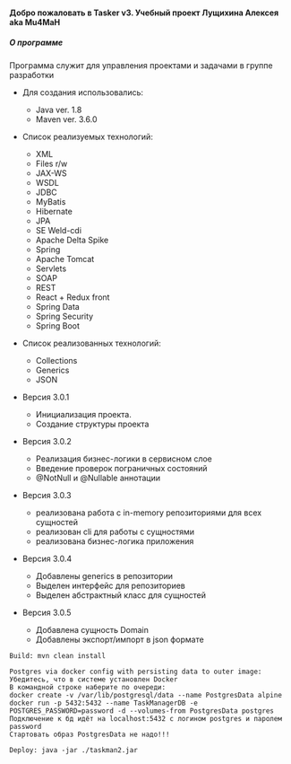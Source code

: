 #### Добро пожаловать в **Tasker v3**. Учебный проект Лущихина Алексея aka Mu4MaH

##### **О программе**

Программа служит для управления проектами и задачами в группе разработки

- Для создания использовались:
    - Java ver. 1.8
    - Maven ver. 3.6.0

- Список реализуемых технологий: 
    - XML
    - Files r/w
    - JAX-WS
    - WSDL
    - JDBC
    - MyBatis
    - Hibernate
    - JPA
    - SE Weld-cdi
    - Apache Delta Spike
    - Spring
    - Apache Tomcat
    - Servlets
    - SOAP
    - REST
    - React + Redux front
    - Spring Data
    - Spring Security 
    - Spring Boot

- Список  реализованных технологий:   
    * Collections
    * Generics
    * JSON


* Версия 3.0.1
    * Инициализация проекта. 
    * Создание структуры проекта

* Версия 3.0.2
    * Реализация бизнес-логики в сервисном слое
    * Введение проверок пограничных состояний
    * @NotNull и @Nullable аннотации

* Версия 3.0.3
    * реализована работа с in-memory репозиториями для всех сущностей
    * реализован cli для работы с сущностями
    * реализована бизнес-логика приложения

* Версия 3.0.4
    * Добавлены generics в репозитории
    * Выделен интерфейс для репозиториев
    * Выделен абстрактный класс для сущностей
 
* Версия 3.0.5
    * Добавлена сущность Domain
    * Добавлены экспорт/импорт в json формате
    
    
```
Build: mvn clean install 
```
```
Postgres via docker config with persisting data to outer image:
Убедитесь, что в системе установлен Docker
В командной строке наберите по очереди:
docker create -v /var/lib/postgresql/data --name PostgresData alpine
docker run -p 5432:5432 --name TaskManagerDB -e POSTGRES_PASSWORD=password -d --volumes-from PostgresData postgres
Подключение к бд идёт на localhost:5432 c логином postgres и паролем password
Стартовать образ PostgresData не надо!!!
```
```
Deploy: java -jar ./taskman2.jar
```
